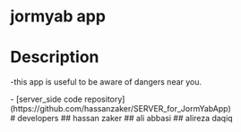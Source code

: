 # jormyab app
# Description
-this app is useful to be aware of dangers near you.
   <div dir="ltr">
    - [server_side code repository](https://github.com/hassanzaker/SERVER_for_JormYabApp)
    </div>
# developers
## hassan zaker
## ali abbasi
## alireza daqiq


